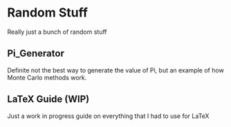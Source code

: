 # Random Stuff

Really just a bunch of random stuff

## Pi_Generator

Definite not the best way to generate the value of Pi, but an example of how Monte Carlo methods work.

## LaTeX Guide (WIP)

Just a work in progress guide on everything that I had to use for LaTeX